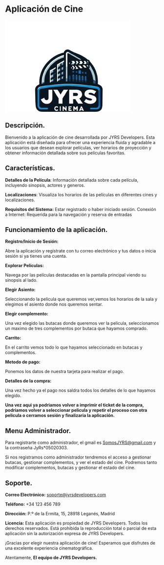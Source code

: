 # Aplicación de Cine

![logo empresa](https://github.com/Javierhvicente/JYRS-Developers-Cine/blob/develop/CineFx/demo/src/main/resources/org/example/demo/images/logo.png)

## Descripción.
Bienvenido a la aplicación de cine desarrollada por JYRS Developers. Esta aplicación está diseñada para ofrecer una experiencia fluida y agradable a los usuarios que desean explorar películas, ver horarios de proyección y obtener información detallada sobre sus películas favoritas.

## Características. 

**Detalles de la Película**: Información detallada sobre cada película, incluyendo sinopsis, actores y generos.  

**Localizaciones**: Visualiza los horarios de las películas en diferentes cines y localizaciones.  

**Requisitos del Sistema:**
Estar registrado o haber iniciado sesión.
Conexión a Internet: Requerida para la navegación y reserva de entradas

## Funcionamiento de la aplicación.

**Registro/Inicio de Sesión:**

Abre la aplicación y regístrate con tu correo electrónico y tus datos o inicia sesión si ya tienes una cuenta.

**Explorar Películas:**

Navega por las películas destacadas en la pantalla principal viendo su sinopsis al lado.

**Elegir Asiento:**

Seleccionando la pelicula que queremos ver,vemos los horarios de la sala y elegimos el asiento donde nos queremos sentar.

**Elegir complemento:**

Una vez elegido las butacas donde queremos ver la pelicula, seleccionamos un maximo de tres complementos por butaca que hayamos comprado.

**Carrito:**

En el carrito vemos todo lo que hayamos seleccionado en butacas y complementos.

**Metodo de pago:**

Ponemos los datos de nuestra tarjeta para realizar el pago.

**Detalles de la compra:**

Una vez hecho ya el pago nos saldra todos los detalles de lo que hayamos elegido.

**Una vez aqui ya podriamos volver a imprimir el ticket de la compra, podriamos volver a seleccionar pelicula y repetir el proceso con otra pelicula o cerramos sesión y finalizaria la aplicación.**

## Menu Administrador.

Para registrarte como administrador, el gmail es SomosJYRS@gmail.com y la contraseña JyRs*05020303.

Si nos registramos como administrador tendremos el acceso a gestionar butacas, gestionar complementos, y ver el estado del cine. Podremos tanto modificar complementos, butacas y gestionar el estado del cine.

## Soporte.

**Correo Electrónico:** soporte@jyrsdevelopers.com  

**Teléfono:** +34 123 456 789  

**Dirección:** P.º de la Ermita, 15, 28918 Leganés, Madrid  

**Licencia:**
Esta aplicación es propiedad de JYRS Developers. Todos los derechos reservados. Está prohibida la reproducción total o parcial de esta aplicación sin la autorización expresa de JYRS Developers.

¡Gracias por elegir nuestra aplicación de cine! Esperamos que disfrutes de una excelente experiencia cinematográfica.

Atentamente,
**El equipo de JYRS Developers.**

